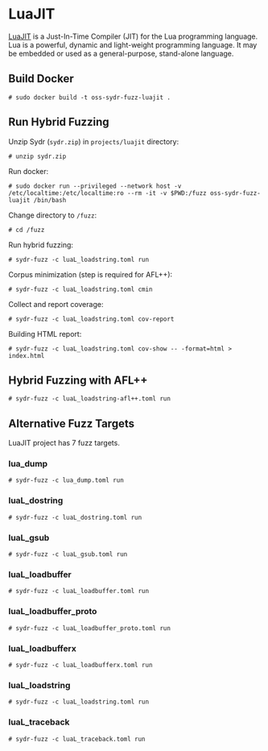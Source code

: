 # LuaJIT

[LuaJIT][luajit-homepage] is a Just-In-Time Compiler (JIT) for the Lua
programming language. Lua is a powerful, dynamic and light-weight programming
language. It may be embedded or used as a general-purpose, stand-alone
language.

## Build Docker

    # sudo docker build -t oss-sydr-fuzz-luajit .

## Run Hybrid Fuzzing

Unzip Sydr (`sydr.zip`) in `projects/luajit` directory:

    # unzip sydr.zip

Run docker:

    # sudo docker run --privileged --network host -v /etc/localtime:/etc/localtime:ro --rm -it -v $PWD:/fuzz oss-sydr-fuzz-luajit /bin/bash

Change directory to `/fuzz`:

    # cd /fuzz

Run hybrid fuzzing:

    # sydr-fuzz -c luaL_loadstring.toml run

Corpus minimization (step is required for AFL++):

    # sydr-fuzz -c luaL_loadstring.toml cmin

Collect and report coverage:

    # sydr-fuzz -c luaL_loadstring.toml cov-report

Building HTML report:

    # sydr-fuzz -c luaL_loadstring.toml cov-show -- -format=html > index.html

## Hybrid Fuzzing with AFL++

    # sydr-fuzz -c luaL_loadstring-afl++.toml run

## Alternative Fuzz Targets

LuaJIT project has 7 fuzz targets.

### lua_dump

    # sydr-fuzz -c lua_dump.toml run

### luaL_dostring

    # sydr-fuzz -c luaL_dostring.toml run

### luaL_gsub

    # sydr-fuzz -c luaL_gsub.toml run

### luaL_loadbuffer

    # sydr-fuzz -c luaL_loadbuffer.toml run

### luaL_loadbuffer_proto

    # sydr-fuzz -c luaL_loadbuffer_proto.toml run

### luaL_loadbufferx

    # sydr-fuzz -c luaL_loadbufferx.toml run

### luaL_loadstring

    # sydr-fuzz -c luaL_loadstring.toml run

### luaL_traceback

    # sydr-fuzz -c luaL_traceback.toml run

[luajit-homepage]: http://luajit.org/
